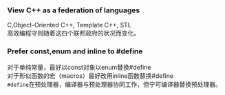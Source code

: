### View C++ as a federation of languages
C,Object-Oriented C++, Template C++, STL<br>
高效编程守则随着这四个联邦政府的状况而变化。<br>
### Prefer const,enum and inline to #define
对于单纯常量，最好以const对象以enum替换#define<br>
对于形似函数的宏（macros）最好改用inline函数替换#define<br>
`#define`在预处理器，编译器与预处理器协同工作，但宁可编译器替换预处理器。<br>
